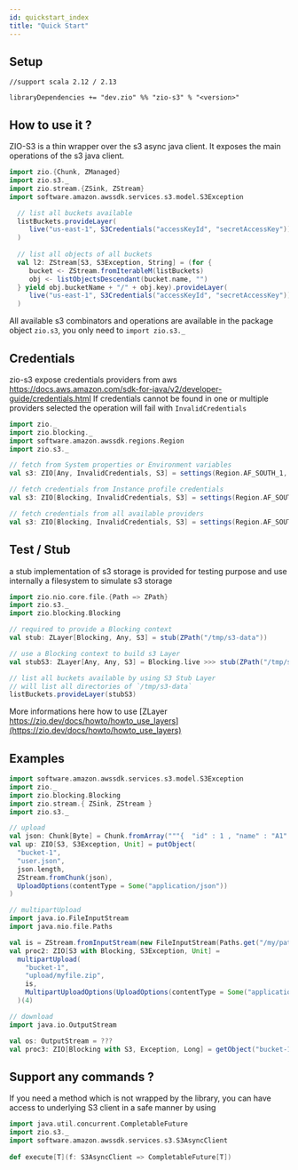 ```yaml
---
id: quickstart_index
title: "Quick Start"
---
```


Setup
-----

```
//support scala 2.12 / 2.13

libraryDependencies += "dev.zio" %% "zio-s3" % "<version>"
```

How to use it ?
---------------

ZIO-S3 is a thin wrapper over the s3 async java client. It exposes the main operations of the s3 java client.


```scala
import zio.{Chunk, ZManaged}
import zio.s3._
import zio.stream.{ZSink, ZStream}
import software.amazon.awssdk.services.s3.model.S3Exception

  // list all buckets available  
  listBuckets.provideLayer(
     live("us-east-1", S3Credentials("accessKeyId", "secretAccessKey"))
  )
  
  // list all objects of all buckets
  val l2: ZStream[S3, S3Exception, String] = (for {
     bucket <- ZStream.fromIterableM(listBuckets) 
     obj <- listObjectsDescendant(bucket.name, "")
  } yield obj.bucketName + "/" + obj.key).provideLayer(
     live("us-east-1", S3Credentials("accessKeyId", "secretAccessKey"))
  )  
```

All available s3 combinators and operations are available in the package object `zio.s3`, you only need to `import zio.s3._`


Credentials
-----------

zio-s3 expose credentials providers from aws https://docs.aws.amazon.com/sdk-for-java/v2/developer-guide/credentials.html
If credentials cannot be found in one or multiple providers selected the operation will fail with `InvalidCredentials`

```scala
import zio._
import zio.blocking._
import software.amazon.awssdk.regions.Region
import zio.s3._

// fetch from System properties or Environment variables
val s3: ZIO[Any, InvalidCredentials, S3] = settings(Region.AF_SOUTH_1, S3Credentials.fromSystem <> S3Credentials.fromEnv) >>> live    

// fetch credentials from Instance profile credentials 
val s3: ZIO[Blocking, InvalidCredentials, S3] = settings(Region.AF_SOUTH_1, S3Credentials.fromInstanceProfile) >>> live  

// fetch credentials from all available providers 
val s3: ZIO[Blocking, InvalidCredentials, S3] = settings(Region.AF_SOUTH_1, S3Credentials.fromAll) >>> live
```

Test / Stub
-----------

a stub implementation of s3 storage is provided for testing purpose and use internally a filesystem to simulate s3 storage

```scala
import zio.nio.core.file.{Path => ZPath}
import zio.s3._
import zio.blocking.Blocking

// required to provide a Blocking context
val stub: ZLayer[Blocking, Any, S3] = stub(ZPath("/tmp/s3-data")) 

// use a Blocking context to build s3 Layer
val stubS3: ZLayer[Any, Any, S3] = Blocking.live >>> stub(ZPath("/tmp/s3-data"))

// list all buckets available by using S3 Stub Layer 
// will list all directories of `/tmp/s3-data`
listBuckets.provideLayer(stubS3) 
```

More informations here how to use [ZLayer https://zio.dev/docs/howto/howto_use_layers](https://zio.dev/docs/howto/howto_use_layers)


Examples
--------

```scala
import software.amazon.awssdk.services.s3.model.S3Exception
import zio._
import zio.blocking.Blocking
import zio.stream.{ ZSink, ZStream }
import zio.s3._

// upload
val json: Chunk[Byte] = Chunk.fromArray("""{  "id" : 1 , "name" : "A1" }""".getBytes)
val up: ZIO[S3, S3Exception, Unit] = putObject(
  "bucket-1",
  "user.json",
  json.length,
  ZStream.fromChunk(json),
  UploadOptions(contentType = Some("application/json"))
)

// multipartUpload 
import java.io.FileInputStream
import java.nio.file.Paths

val is = ZStream.fromInputStream(new FileInputStream(Paths.get("/my/path/to/myfile.zip").toFile))
val proc2: ZIO[S3 with Blocking, S3Exception, Unit] =
  multipartUpload(
    "bucket-1",
    "upload/myfile.zip",
    is,
    MultipartUploadOptions(UploadOptions(contentType = Some("application/zip")))
  )(4)

// download
import java.io.OutputStream

val os: OutputStream = ???
val proc3: ZIO[Blocking with S3, Exception, Long] = getObject("bucket-1", "upload/myfile.zip").run(ZSink.fromOutputStream(os))
```

Support any commands ?
---

If you need a method which is not wrapped by the library, you can have access to underlying S3 client in a safe manner by using

```scala
import java.util.concurrent.CompletableFuture
import zio.s3._
import software.amazon.awssdk.services.s3.S3AsyncClient
 
def execute[T](f: S3AsyncClient => CompletableFuture[T]) 
```

